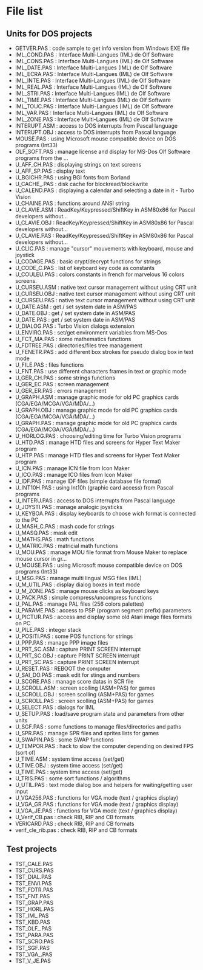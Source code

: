 # File list

## Units for DOS projects

* GETVER.PAS : code sample to get info version from Windows EXE file
* IML_COND.PAS : Interface Multi-Langues (IML) de Olf Software
* IML_CONS.PAS : Interface Multi-Langues (IML) de Olf Software
* IML_DATE.PAS : Interface Multi-Langues (IML) de Olf Software
* IML_ECRA.PAS : Interface Multi-Langues (IML) de Olf Software
* IML_INTE.PAS : Interface Multi-Langues (IML) de Olf Software
* IML_REAL.PAS : Interface Multi-Langues (IML) de Olf Software
* IML_STRI.PAS : Interface Multi-Langues (IML) de Olf Software
* IML_TIME.PAS : Interface Multi-Langues (IML) de Olf Software
* IML_TOUC.PAS : Interface Multi-Langues (IML) de Olf Software
* IML_VAR.PAS : Interface Multi-Langues (IML) de Olf Software
* IML_ZONE.PAS : Interface Multi-Langues (IML) de Olf Software
* INTERUPT.ASM : access to DOS interrupts from Pascal language
* INTERUPT.OBJ : access to DOS interrupts from Pascal language
* MOUSE.PAS : using Microsoft mouse compatible device on DOS programs (Int33)
* OLF_SOFT.PAS : manage license and display for MS-Dos Olf Software programs from the …
* U_AFF_CH.PAS : displaying strings on text screens
* U_AFF_SP.PAS : display text
* U_BGICHR.PAS : using BGI fonts from Borland
* U_CACHE_.PAS : disk cache for blockread/blockwrite
* U_CALEND.PAS : displaying a calendar and selecting a date in it - Turbo Vision
* U_CHAINE.PAS : functions around ANSI string
* U_CLAVIE.ASM : ReadKey/Keypressed/ShiftKey in ASM80x86 for Pascal developers without…
* U_CLAVIE.OBJ : ReadKey/Keypressed/ShiftKey in ASM80x86 for Pascal developers without…
* U_CLAVIE.PAS : ReadKey/Keypressed/ShiftKey in ASM80x86 for Pascal developers without…
* U_CLIC.PAS : manage "cursor" mouvements with keyboard, mouse and joystick
* U_CODAGE.PAS : basic crypt/decrypt functions for strings
* U_CODE_C.PAS : list of keyboard key code as constants
* U_COULEU.PAS : colors constants in french for marvelous 16 colors screens.
* U_CURSEU.ASM : native text cursor management without using CRT unit
* U_CURSEU.OBJ : native text cursor management without using CRT unit
* U_CURSEU.PAS : native text cursor management without using CRT unit
* U_DATE.ASM : get / set system date in ASM/PAS
* U_DATE.OBJ : get / set system date in ASM/PAS
* U_DATE.PAS : get / set system date in ASM/PAS
* U_DIALOG.PAS : Turbo Vision dialogs extension
* U_ENVIRO.PAS : set/get environment variables from MS-Dos
* U_FCT_MA.PAS : some mathematics functions
* U_FDTREE.PAS : directories/files tree management
* U_FENETR.PAS : add different box strokes for pseudo dialog box in text mode
* U_FILE.PAS : files functions
* U_FNT.PAS : use different characters frames in text or graphic mode
* U_GER_CH.PAS : some strings functions
* U_GER_EC.PAS : screen management
* U_GER_ER.PAS : errors management
* U_GRAPH.ASM : manage graphic mode for old PC graphics cards (CGA/EGA/MCGA/VGA/MDA/...)
* U_GRAPH.OBJ : manage graphic mode for old PC graphics cards (CGA/EGA/MCGA/VGA/MDA/...)
* U_GRAPH.PAS : manage graphic mode for old PC graphics cards (CGA/EGA/MCGA/VGA/MDA/...)
* U_HORLOG.PAS : choosing/editing time for Turbo Vision programs
* U_HTD.PAS : manage HTD files and screens for Hyper Text Maker program
* U_HTP.PAS : manage HTD files and screens for Hyper Text Maker program
* U_ICN.PAS : manage ICN file from Icon Maker
* U_ICO.PAS : manage ICO files from Icon Maker
* U_IDF.PAS : manage IDF files (simple database file format)
* U_INT10H.PAS : using Int10h (graphic card access) from Pascal programs
* U_INTERU.PAS : access to DOS interrupts from Pascal language
* U_JOYSTI.PAS : manage analogic joysticks
* U_KEYBOA.PAS : display keyboards to choose wich format is connected to the PC
* U_MASH_C.PAS : mash code for strings
* U_MASQ.PAS : mask edit
* U_MATHS.PAS : math functions
* U_MATRIC.PAS : matricial math functions
* U_MOU.PAS : manage MOU file format from Mouse Maker to replace mouse cursor in gr…
* U_MOUSE.PAS : using Microsoft mouse compatible device on DOS programs (Int33)
* U_MSG.PAS : manage multi lingual MSG files (IML)
* U_M_UTIL.PAS : display dialog boxes in text mode
* U_M_ZONE.PAS : manage mouse clicks as keyboard keys
* U_PACK.PAS : simple compress/uncompress functions
* U_PAL.PAS : manage PAL files (256 colors palettes)
* U_PARAME.PAS : access to PSP (program segment prefix) parameters
* U_PICTUR.PAS : access and display some old Atari image files formats on PC
* U_PILE.PAS : integer stack
* U_POSITI.PAS : some POS functions for strings
* U_PPP.PAS : manage PPP image files
* U_PRT_SC.ASM : capture PRINT SCREEN interrupt
* U_PRT_SC.OBJ : capture PRINT SCREEN interrupt
* U_PRT_SC.PAS : capture PRINT SCREEN interrupt
* U_RESET.PAS : REBOOT the computer
* U_SAI_DO.PAS : mask edit for stings and numbers
* U_SCORE.PAS : manage score datas in SCR file
* U_SCROLL.ASM : screen scolling (ASM+PAS) for games
* U_SCROLL.OBJ : screen scolling (ASM+PAS) for games
* U_SCROLL.PAS : screen scolling (ASM+PAS) for games
* U_SELECT.PAS : dialogs for IML
* U_SETUP.PAS : load/save program state and parameters from other units
* U_SGF.PAS : some functions to manage files/directories and paths
* U_SPR.PAS : manage SPR files and sprites lists for games
* U_SWAPIN.PAS : some SWAP functions
* U_TEMPOR.PAS : hack to slow the computer depending on desired FPS (sort of)
* U_TIME.ASM : system time access (set/get)
* U_TIME.OBJ : system time access (set/get)
* U_TIME.PAS : system time access (set/get)
* U_TRIS.PAS : some sort functions / algorithms
* U_UTIL.PAS : text mode dialog box and helpers for waiting/getting user input
* U_VGA256.PAS : functions for VGA mode (text / graphics display)
* U_VGA_GR.PAS : functions for VGA mode (text / graphics display)
* U_VGA_JE.PAS : functions for VGA mode (text / graphics display)
* U_Verif_CB.pas : check RIB, RIP and CB formats
* VERICARD.PAS : check RIB, RIP and CB formats
* verif_cle_rib.pas : check RIB, RIP and CB formats

## Test projects

* TST_CALE.PAS
* TST_CURS.PAS
* TST_DIAL.PAS
* TST_ENVI.PAS
* TST_FDTR.PAS
* TST_FNT.PAS
* TST_GRAP.PAS
* TST_HORL.PAS
* TST_IML.PAS
* TST_KBD.PAS
* TST_OLF_.PAS
* TST_PARA.PAS
* TST_SCRO.PAS
* TST_SGF.PAS
* TST_VGA_.PAS
* TST_V_JE.PAS
